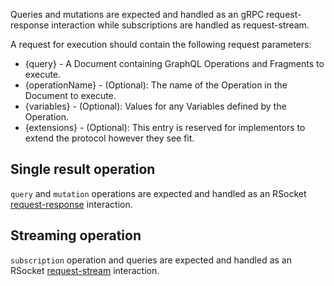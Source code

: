 Queries and mutations are expected and handled as an gRPC request-response interaction while subscriptions are handled as request-stream.

A request for execution should contain the following request parameters:

- {query} - A Document containing GraphQL Operations and Fragments to execute.
- {operationName} - (Optional): The name of the Operation in the Document to execute.
- {variables} - (Optional): Values for any Variables defined by the Operation.
- {extensions} - (Optional): This entry is reserved for implementors to extend the protocol however they see fit.


## Single result operation

`query` and `mutation` operations are expected and handled as an RSocket [request-response](https://rsocket.io/about/protocol#stream-sequences-request-response) interaction.


## Streaming operation

`subscription` operation and queries are expected and handled as an RSocket [request-stream](https://rsocket.io/about/protocol#request-stream) interaction.